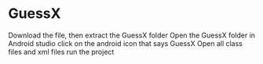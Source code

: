 # GuessX
Download the file, then extract the GuessX folder
Open the GuessX folder in Android studio
click on the android icon that says GuessX 
Open all class files and xml files 
run the project
